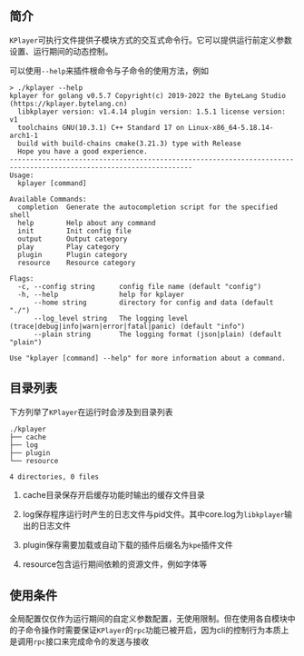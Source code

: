 ## 简介

`KPlayer`可执行文件提供子模块方式的交互式命令行。它可以提供运行前定义参数设置、运行期间的动态控制。



可以使用`--help`来插件根命令与子命令的使用方法，例如

```shell
> ./kplayer --help
kplayer for golang v0.5.7 Copyright(c) 2019-2022 the ByteLang Studio (https://kplayer.bytelang.cn)
  libkplayer version: v1.4.14 plugin version: 1.5.1 license version: v1
  toolchains GNU(10.3.1) C++ Standard 17 on Linux-x86_64-5.18.14-arch1-1
  build with build-chains cmake(3.21.3) type with Release
  Hope you have a good experience.
-------------------------------------------------------------------------------------------------------------------
Usage:
  kplayer [command]

Available Commands:
  completion  Generate the autocompletion script for the specified shell
  help        Help about any command
  init        Init config file
  output      Output category
  play        Play category
  plugin      Plugin category
  resource    Resource category

Flags:
  -c, --config string      config file name (default "config")
  -h, --help               help for kplayer
      --home string        directory for config and data (default "./")
      --log_level string   The logging level (trace|debug|info|warn|error|fatal|panic) (default "info")
      --plain string       The logging format (json|plain) (default "plain")

Use "kplayer [command] --help" for more information about a command.
```





## 目录列表

下方列举了`KPlayer`在运行时会涉及到目录列表

```shell
./kplayer
├── cache
├── log
├── plugin
└── resource

4 directories, 0 files
```



1. cache目录保存开启缓存功能时输出的缓存文件目录

   

2. log保存程序运行时产生的日志文件与pid文件。其中core.log为`libkplayer`输出的日志文件

   

3. plugin保存需要加载或自动下载的插件后缀名为`kpe`插件文件

   

4. resource包含运行期间依赖的资源文件，例如字体等



## 使用条件

全局配置仅仅作为运行期间的自定义参数配置，无使用限制。但在使用各自模块中的子命令操作时需要保证`KPlayer`的`rpc`功能已被开启，因为cli的控制行为本质上是调用`rpc`接口来完成命令的发送与接收